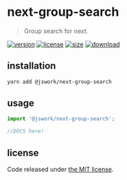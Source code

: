 # next-group-search
> Group search for next.

[![version][version-image]][version-url]
[![license][license-image]][license-url]
[![size][size-image]][size-url]
[![download][download-image]][download-url]

## installation
```bash
yarn add @jswork/next-group-search
```

## usage
```js
import '@jswork/next-group-search';

//DOCS here!
```

## license
Code released under [the MIT license](https://github.com/afeiship/next-group-search/blob/master/LICENSE.txt).

[version-image]: https://img.shields.io/npm/v/@jswork/next-group-search
[version-url]: https://npmjs.org/package/@jswork/next-group-search

[license-image]: https://img.shields.io/npm/l/@jswork/next-group-search
[license-url]: https://github.com/afeiship/next-group-search/blob/master/LICENSE.txt

[size-image]: https://img.shields.io/bundlephobia/minzip/@jswork/next-group-search
[size-url]: https://github.com/afeiship/next-group-search/blob/master/dist/next-group-search.min.js

[download-image]: https://img.shields.io/npm/dm/@jswork/next-group-search
[download-url]: https://www.npmjs.com/package/@jswork/next-group-search
